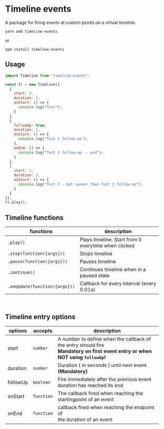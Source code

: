 # Timeline events

A package for firing events at custom points on a virtual timeline.

```
yarn add timeline-events
```

or

```
npm install timeline-events
```

## Usage

```javascript
import Timeline from "timeline-events";

const tl = new Timeline([
  {
    start: 0,
    duration: 2,
    onStart: () => {
      console.log("Test");
    }
  },
  {
    followUp: true,
    duration: 2,
    onStart: () => {
      console.log("Test 2 follow-up");
    },
    onEnd: () => {
      console.log("Test 2 follow-up -- end");
    }
  },
  {
    start: 1,
    duration: 2,
    onStart: () => {
      console.log("Test 3 - but sooner then Test 2 follow-up");
    }
  }
]);
tl.play();
```

## Timeline functions

| functions                     | description                                         |
| ----------------------------- | --------------------------------------------------- |
| `.play()`                     | Plays timeline. Start from 0 everytime when clicked |
| `.stop(function({args}))`     | Stops timeline                                      |
| `.pause(function({args}))`    | Pauses timeline                                     |
| `.continue()`                 | Continues timeline when in a paused state           |
| `.onUpdate(function({args}))` | Callback for every interval (every 0.01s)           |

<br>

## Timeline entry options

| options  | accepts    | description                                                                                                                        |
| -------- | ---------- | ---------------------------------------------------------------------------------------------------------------------------------- |
| start    | `number`   | A number to define when the callback of the entry should fire <br>**Mandatory on first event entry or when NOT using `followUp`!** |
| duration | `number`   | Duration ( in seconds ) until next event. **(Mandatory)**                                                                          |
| followUp | `boolean`  | Fire immediately after the previous event duration has reached its end                                                             |
| onStart  | `function` | The callback fired when reaching the startingpoint of an event                                                                     |
| onEnd    | `function` | callback fired when reaching the endpoint of <br>the duration of an event                                                          |
